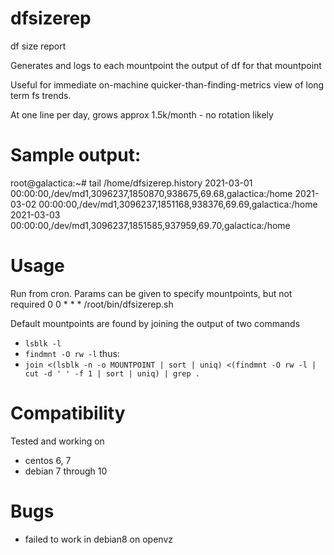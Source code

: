 # dfsizerep
df size report

Generates and logs to each mountpoint the output of df for that mountpoint

Useful for immediate on-machine quicker-than-finding-metrics view of long term fs trends.

At one line per day, grows approx 1.5k/month - no rotation likely


# Sample output:
root@galactica:~# tail /home/dfsizerep.history 
2021-03-01 00:00:00,/dev/md1,3096237,1850870,938675,69.68,galactica:/home
2021-03-02 00:00:00,/dev/md1,3096237,1851168,938376,69.69,galactica:/home
2021-03-03 00:00:00,/dev/md1,3096237,1851585,937959,69.70,galactica:/home



# Usage
Run from cron. Params can be given to specify mountpoints, but not required
0 0     * * * /root/bin/dfsizerep.sh

Default mountpoints are found by joining the output of two commands
* `lsblk -l`
* `findmnt -O rw -l`
thus:
* `join <(lsblk -n -o MOUNTPOINT | sort | uniq) <(findmnt -O rw -l | cut -d ' ' -f 1 | sort | uniq) | grep .`


# Compatibility
Tested and working on
* centos 6, 7
* debian 7 through 10


# Bugs
* failed to work in debian8 on openvz
